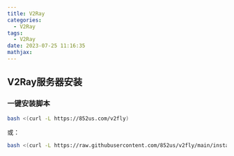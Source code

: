 ```yaml
---
title: V2Ray
categories:
  - V2Ray
tags:
  - V2Ray
date: 2023-07-25 11:16:35
mathjax:
---
```


## V2Ray服务器安装

### 一键安装脚本

```bash
bash <(curl -L https://852us.com/v2fly)
```

或：

```bash
bash <(curl -L https://raw.githubusercontent.com/852us/v2fly/main/install.sh?v=$RANDDOM)
```

